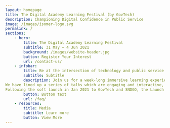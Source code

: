 ```yaml
---
layout: homepage
title: The Digital Academy Learning Festival (by GovTech)
description: Championing Digital Confidence in Public Service
image: /images/isomer-logo.svg
permalink: /
sections:
    - hero:
        title: The Digital Academy Learning Festival
        subtitle: 31 May – 4 Jun 2021
        background: /images/website-header.jpg
        button: Register Your Interest
        url: /contact-us/   
    - infobar:
        title: Be at the intersection of technology and public service
        subtitle: Subtitle
        description: Join us for a week-long immersive learning experience and get a taster of courses that will be delivered at The Digital Academy!
We have lined up a series of talks which are engaging and interactive, to nurture the joy of learning.  An e-exhibition will showcase projects from GovTech, to demonstrate their functional clusters’ capabilities to tackle challenges with the use of technology and innovation.
Following the soft launch in Jan 2021 to GovTech and SNDGO, the Launch Symposium and Learning Festival will now extend its reach to a wider audience from WoG - Public Service Leaders, ICT professionals and Public Service Officers. With a variety of tech domains to choose from, there is something for everyone at the Learning Festival.
        button: Button text
        url: /faq/
    - resources:
        title: Media
        subtitle: Learn more
        button: View More
---
```


